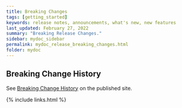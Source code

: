 ```yaml
---
title: Breaking Changes
tags: [getting_started]
keywords: release notes, announcements, what's new, new features
last_updated: February 27, 2022
summary: "Breaking Release Changes."
sidebar: mydoc_sidebar
permalink: mydoc_release_breaking_changes.html
folder: mydoc
---
```


## Breaking Change History

See [Breaking Change History](https://cdaf.io/breaking) on the published site.

{% include links.html %}
